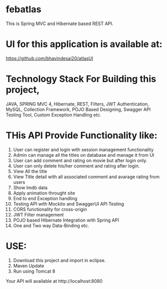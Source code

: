 # febatlas

This is Spring MVC and Hibernate based REST API.

# UI for this application is available at:

https://github.com/bhavindesai20/atlasUI

# Technology Stack For Building this project,

JAVA, SPRING MVC 4, Hibernate, REST, Filters, JWT Authentication, MySQL, Collection Framework, POJO Based Designing, Swagger API Testing Tool, Custom Exception Handling etc.

# THis API Provide Functionality like:

1.	User can register and login with session management functionality
2.	Admin can manage all the titles on database and manage it from UI
3.	User can add comment and rating on movie but after login only.
4.	User can only delete his/her comment and rating after login.
5.	View All the title
6.	View Title detail with all associated comment and avarage rating from users
7.	Show Imdb data
8.	Apply animation throught site
9.	End to end Exception handling
10.	Testing API with Mockito and SwaggerUI API Testing
11.	CORS functionality for cross-origin
12.	JWT Filter management 
13.	POJO based Hibernate Integration with Spring API
14.	One and Two way Data-Binding etc.

# USE:

1) Download this project and import in eclipse.
2) Maven Update
3) Run using Tomcat 8

Your API will available at http://localhost:8080

